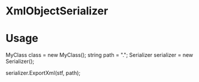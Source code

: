 # XmlObjectSerializer

# Usage

MyClass class = new MyClass();
string path = ".";
Serializer<MyClass> serializer = new Serializer<MyClass>();

serializer.ExportXml(stf, path);
